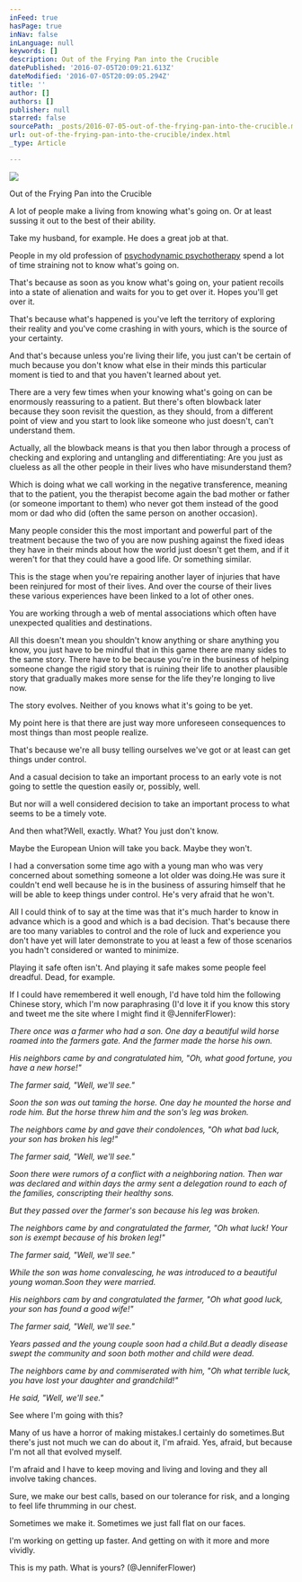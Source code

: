```yaml
---
inFeed: true
hasPage: true
inNav: false
inLanguage: null
keywords: []
description: Out of the Frying Pan into the Crucible
datePublished: '2016-07-05T20:09:21.613Z'
dateModified: '2016-07-05T20:09:05.294Z'
title: ''
author: []
authors: []
publisher: null
starred: false
sourcePath: _posts/2016-07-05-out-of-the-frying-pan-into-the-crucible.md
url: out-of-the-frying-pan-into-the-crucible/index.html
_type: Article

---
```

![](https://the-grid-user-content.s3-us-west-2.amazonaws.com/9198c558-3cd8-4d7a-9f12-8514202a195f.jpg)

Out of the Frying Pan into the Crucible

A lot of people make a living from knowing what's going on. Or at least sussing it out to the best of their ability.

Take my husband, for example. He does a great job at that.

People in my old profession of [psychodynamic psychotherapy][0] spend a lot of time straining not to know what's going on.

That's because as soon as you know what's going on, your patient recoils into a state of alienation and waits for you to get over it. Hopes you'll get over it.

That's because what's happened is you've left the territory of exploring their reality and you've come crashing in with yours, which is the source of your certainty.

And that's because unless you're living their life, you just can't be certain of much because you don't know what else in their minds this particular moment is tied to and that you haven't learned about yet.

There are a very few times when your knowing what's going on can be enormously reassuring to a patient. But there's often blowback later because they soon revisit the question, as they should, from a different point of view and you start to look like someone who just doesn't, can't understand them. 

Actually, all the blowback means is that you then labor through a process of checking and exploring and untangling and differentiating: Are you just as clueless as all the other people in their lives who have misunderstand them? 

Which is doing what we call working in the negative transference, meaning that to the patient, you the therapist become again the bad mother or father (or someone important to them) who never got them instead of the good mom or dad who did (often the same person on another occasion).

Many people consider this the most important and powerful part of the treatment because the two of you are now pushing against the fixed ideas they have in their minds about how the world just doesn't get them, and if it weren't for that they could have a good life. Or something similar.

This is the stage when you're repairing another layer of injuries that have been reinjured for most of their lives. And over the course of their lives these various experiences have been linked to a lot of other ones.

You are working through a web of mental associations which often have unexpected qualities and destinations.

All this doesn't mean you shouldn't know anything or share anything you know, you just have to be mindful that in this game there are many sides to the same story. There have to be because you're in the business of helping someone change the rigid story that is ruining their life to another plausible story that gradually makes more sense for the life they're longing to live now. 

The story evolves. Neither of you knows what it's going to be yet.

My point here is that there are just way more unforeseen consequences to most things than most people realize.

That's because we're all busy telling ourselves we've got or at least can get things under control.

And a casual decision to take an important process to an early vote is not going to settle the question easily or, possibly, well.

But nor will a well considered decision to take an important process to what seems to be a timely vote.

And then what?Well, exactly. What? You just don't know.

Maybe the European Union will take you back. Maybe they won't.

I had a conversation some time ago with a young man who was very concerned about something someone a lot older was doing.He was sure it couldn't end well because he is in the business of assuring himself that he will be able to keep things under control. He's very afraid that he won't.

All I could think of to say at the time was that it's much harder to know in advance which is a good and which is a bad decision. That's because there are too many variables to control and the role of luck and experience you don't have yet will later demonstrate to you at least a few of those scenarios you hadn't considered or wanted to minimize.

Playing it safe often isn't. And playing it safe makes some people feel dreadful. Dead, for example.

If I could have remembered it well enough, I'd have told him the following Chinese story, which I'm now paraphrasing (I'd love it if you know this story and tweet me the site where I might find it @JenniferFlower):

_There once was a farmer who had a son. One day a beautiful wild horse roamed into the farmers gate. And the farmer made the horse his own._

_His neighbors came by and congratulated him, "Oh, what good fortune, you have a new horse!"_

_The farmer said, "Well, we'll see."_

_Soon the son was out taming the horse. One day he mounted the horse and rode him. But the horse threw him and the son's leg was broken._

_The neighbors came by and gave their condolences, "Oh what bad luck, your son has broken his leg!"_

_The farmer said, "Well, we'll see."_

_Soon there were rumors of a conflict with a neighboring nation. Then war was declared and within days the army sent a delegation round to each of the families, conscripting their healthy sons._

_But they passed over the farmer's son because his leg was broken._

_The neighbors came by and congratulated the farmer, "Oh what luck! Your son is exempt because of his broken leg!"_

_The farmer said, "Well, we'll see."_

_While the son was home convalescing, he was introduced to a beautiful young woman.Soon they were married._

_His neighbors cam by and congratulated the farmer, "Oh what good luck, your son has found a good wife!"_

_The farmer said, "Well, we'll see."_

_Years passed and the young couple soon had a child.But a deadly disease swept the community and soon both mother and child were dead._

_The neighbors came by and commiserated with him, "Oh what terrible luck, you have lost your daughter and grandchild!"_

_He said, "Well, we'll see."_

See where I'm going with this?

Many of us have a horror of making mistakes.I certainly do sometimes.But there's just not much we can do about it, I'm afraid. Yes, afraid, but because I'm not all that evolved myself. 

I'm afraid and I have to keep moving and living and loving and they all involve taking chances.

Sure, we make our best calls, based on our tolerance for risk, and a longing to feel life thrumming in our chest.

Sometimes we make it. Sometimes we just fall flat on our faces.

I'm working on getting up faster. And getting on with it more and more vividly.

This is my path. What is yours? (@JenniferFlower)

[0]: https://en.wikipedia.org/wiki/Psychodynamics